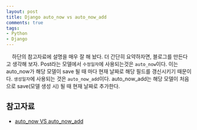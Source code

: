 ```yaml
---
layout: post
title: Django auto_now vs auto_now_add
comments: true
tags:
- Python
- Django
---
```

&nbsp;&nbsp;&nbsp; 하단의 참고자료에 설명을 매우 잘 해 놨다. 더 간단히 요약하자면, 블로그를 만든다고 생각해 보자. Post라는 모델에서 `수정일자`에 사용되는것은 `auto_now`이다. 이는 auto_now가 해당 모델이 save 될 때 마다 현재 날짜로 해당 필드를 갱신시키기 때문이다. `생성일자`에 사용되는 것은 `auto_now_add`이다. auto_now_add는 해당 모델이 처음으로 save(모델 생성 시) 될 때 현재 날짜로 추가한다.

## **참고자료**
* [auto_now VS auto_now_add](http://tomining.tistory.com/145)
